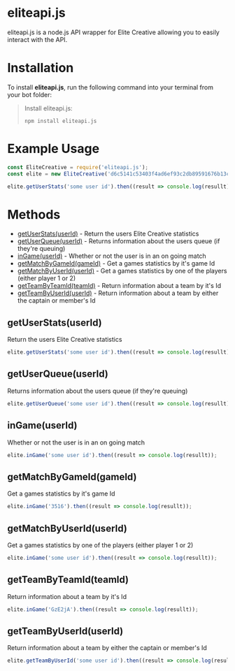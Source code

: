 # eliteapi.js

eliteapi.js is a node.js API wrapper for Elite Creative allowing you to easily interact with the API.

# Installation
To install **eliteapi.js**, run the following command into your terminal from your bot folder:
> Install eliteapi.js:
>
>```
>npm install eliteapi.js
>```

# Example Usage
```js
const EliteCreative = require('eliteapi.js');
const elite = new EliteCreative('d6c5141c53403f4ad6ef93c2db89591676b13c4a'); // Generate your API key at https://elitescrims.xyz/developer

elite.getUserStats('some user id').then((result => console.log(resullt));
```

# Methods

* [getUserStats(userId)](https://github.com/ZerlsDev/eliteapi.js/#getuserstatsuserid) - Return the users Elite Creative statistics
* [getUserQueue(userId)](https://github.com/ZerlsDev/eliteapi.js/#getuserqueueuserid) - Returns information about the users queue (if they're queuing)
* [inGame(userId)](https://github.com/ZerlsDev/eliteapi.js/#ingameuserid) - Whether or not the user is in an on going match
* [getMatchByGameId(gameId)](https://github.com/ZerlsDev/eliteapi.js/#getmatchbygameidgameid) - Get a games statistics by it's game Id
* [getMatchByUserId(userId)](https://github.com/ZerlsDev/eliteapi.js/#getmatchbyuseriduserid) - Get a games statistics by one of the players (either player 1 or 2) 
* [getTeamByTeamId(teamId)](https://github.com/ZerlsDev/eliteapi.js/#getteambyteamidteamid) - Return information about a team by it's Id
* [getTeamByUserId(userId)](https://github.com/ZerlsDev/eliteapi.js/#getteambyuseriduserid) - Return information about a team by either the captain or member's Id

## getUserStats(userId)
Return the users Elite Creative statistics
```js
elite.getUserStats('some user id').then((result => console.log(resullt));
```

## getUserQueue(userId)
Returns information about the users queue (if they're queuing)
```js
elite.getUserQueue('some user id').then((result => console.log(resullt));
```

## inGame(userId)
Whether or not the user is in an on going match
```js
elite.inGame('some user id').then((result => console.log(resullt));
```

## getMatchByGameId(gameId)
Get a games statistics by it's game Id
```js
elite.inGame('3516').then((result => console.log(resullt));
```

## getMatchByUserId(userId)
Get a games statistics by one of the players (either player 1 or 2) 
```js
elite.inGame('some user id').then((result => console.log(resullt));
```

## getTeamByTeamId(teamId)
Return information about a team by it's Id
```js
elite.inGame('GzE2jA').then((result => console.log(resullt));
```

## getTeamByUserId(userId)
Return information about a team by either the captain or member's Id
```js
elite.getTeamByUserId('some user id').then((result => console.log(resullt));
```
